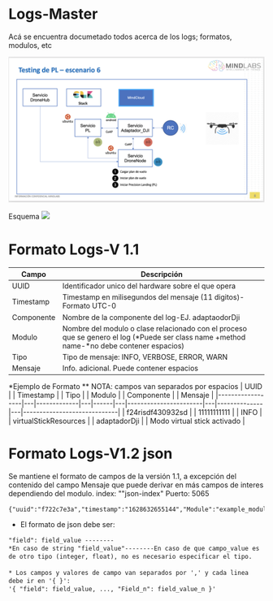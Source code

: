 # Logs-Master
Acá se encuentra documetado todos acerca de los logs; formatos, modulos, etc

<img src="https://github.com/FranHerreraR/Logs-Master/blob/main/image.png" width="700" />

Esquema
<img src="https://github.com/FranHerreraR/logstash/blob/main/logstash.jpg" width="650" />

# Formato Logs-V 1.1
| Campo      | Descripción                                                                                                                               |
|------------|-------------------------------------------------------------------------------------------------------------------------------------------|
| UUID       | Identificador unico del hardware sobre el que opera                                                                                       |
| Timestamp  | Timestamp en milisegundos del mensaje (11 digitos)-Formato UTC-0                                                                          |
| Componente | Nombre de la componente del log-EJ. adaptaodorDji                                                                                         |
| Modulo     | Nombre del modulo o clase relacionado con el proceso que se genero el log (*Puede ser class name +method name-*no debe contener espacios) |
| Tipo       | Tipo de mensaje: INFO, VERBOSE, ERROR, WARN                                                                                               |
| Mensaje    | Info. adicional. Puede contener espacios                                                                                                  |

*Ejemplo de Formato
  ** NOTA: campos van separados por espacios
 | UUID             |   | Timestamp   |   | Tipo |   | Modulo                |   | Componente   |   | Mensaje                     |
|------------------|---|-------------|---|------|---|-----------------------|---|--------------|---|-----------------------------|
| f24risdf430932sd |   | 11111111111 |   | INFO |   | virtualStickResources |   | adaptadorDji |   | Modo virtual stick activado |

# Formato Logs-V1.2 json
Se mantiene el formato de campos de la versión 1.1, a excepción del contenido del campo Mensaje que puede derivar en más campos de interes dependiendo del modulo.
index: ""json-index"
Puerto: 5065
```
{"uuid":"f722c7e3a","timestamp":"1628632655144","Module":"example_module","Component":"example_component","example_field":example_value"}
```
* El formato de json debe ser:
```
"field": field_value -------- 
*En caso de string "field_value"--------En caso de que campo_value es de otro tipo (integer, float), no es necesario especificar el tipo.

* Los campos y valores de campo van separados por ',' y cada linea debe ir en '{ }':
'{ "field": field_value, ..., "Field_n": field_value_n }'
```
